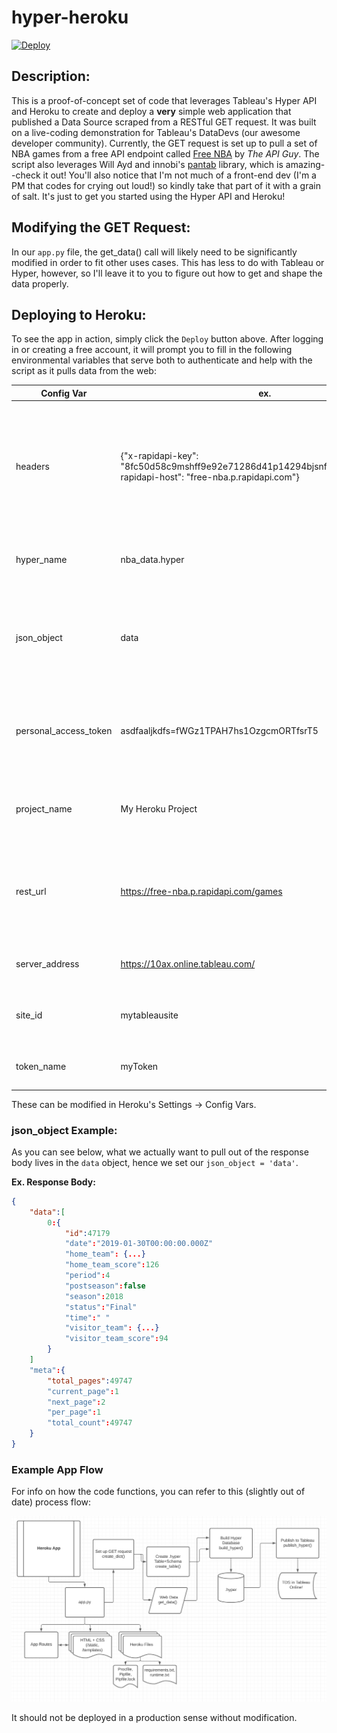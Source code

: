 # hyper-heroku

[![Deploy](https://www.herokucdn.com/deploy/button.svg)](https://heroku.com/deploy?template=https://github.com/tsjoblad/hyper-heroku/edit/master)


## Description:
This is a proof-of-concept set of code that leverages Tableau's Hyper API and Heroku to create and deploy a **very** simple web application that published a Data Source scraped from a RESTful GET request. It was built on a live-coding demonstration for Tableau's DataDevs (our awesome developer community). Currently, the GET request is set up to pull a set of NBA games from a free API endpoint called [Free NBA](https://rapidapi.com/theapiguy/api/free-nba) by *The API Guy*. The script also leverages Will Ayd and innobi's [pantab](https://pantab.readthedocs.io/en/latest/) library, which is amazing--check it out! You'll also notice that I'm not much of a front-end dev (I'm a PM that codes for crying out loud!) so kindly take that part of it with a grain of salt. It's just to get you started using the Hyper API and Heroku!


## Modifying the GET Request:
In our `app.py` file, the get_data() call will likely need to be significantly modified in order to fit other uses cases. This has less to do with Tableau or Hyper, however, so I'll leave it to you to figure out how to get and shape the data properly.

## Deploying to Heroku:
To see the app in action, simply click the `Deploy` button above. After logging in or creating a free account, it will prompt you to fill in the following environmental variables that serve both to authenticate and help with the script as it pulls data from the web:

| Config Var | ex. | purpose |
|-|-|-|
| headers | {"x-rapidapi-key": "8fc50d58c9mshff9e92e71286d41p14294bjsnfbae10247997","x-rapidapi-host": "free-nba.p.rapidapi.com"} | Provides additional data for the GET request (like keys or tokens). Must be structured like a python `Dict`. |
| hyper_name | nba_data.hyper | Names the `.hyper` file. Must have file extension. |
| json_object | data | Helps parse the data from the JSON output of the REST request. See below screenshot. |
| personal_access_token | asdfaaljkdfs=fWGz1TPAH7hs1OzgcmORTfsrT5 | Token value provided for Tableau Auth. (Ex. is obviously fake). |
| project_name | My Heroku Project | Name of Tableau Project to publish the data source. |
| rest_url | https://free-nba.p.rapidapi.com/games | URL for GET request. May include auth token if not provided in header. |
| server_address | https://10ax.online.tableau.com/ | Server or Online address to publish to. |
| site_id | mytableausite | Name of the Server or Online Site to publish to. |
| token_name | myToken | Name of the Tableau PAT to use for auth. |

These can be modified in Heroku's Settings -> Config Vars.

### json_object Example:
As you can see below, what we actually want to pull out of the response body lives in the `data` object, hence we set our `json_object = 'data'`.

**Ex. Response Body:**
```json
{
	"data":[
		0:{
			"id":47179
			"date":"2019-01-30T00:00:00.000Z"
			"home_team": {...}
			"home_team_score":126
			"period":4
			"postseason":false
			"season":2018
			"status":"Final"
			"time":" "
			"visitor_team": {...}
			"visitor_team_score":94
		}
	]
	"meta":{
		"total_pages":49747
		"current_page":1
		"next_page":2
		"per_page":1
		"total_count":49747
	}
}
```

### Example App Flow
For info on how the code functions, you can refer to this (slightly out of date) process flow:

![App Flow](/static/app_flow.png)



It should not be deployed in a production sense without modification.
